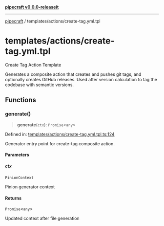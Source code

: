 [**pipecraft v0.0.0-releaseit**](../../README.md)

***

[pipecraft](../../README.md) / templates/actions/create-tag.yml.tpl

# templates/actions/create-tag.yml.tpl

Create Tag Action Template

Generates a composite action that creates and pushes git tags, and optionally creates
GitHub releases. Used after version calculation to tag the codebase with semantic versions.

## Functions

### generate()

> **generate**(`ctx`): `Promise`\<`any`\>

Defined in: [templates/actions/create-tag.yml.tpl.ts:124](https://github.com/jamesvillarrubia/pipecraft/blob/a4d1ce6db034158185e20f941de0d6838044bd89/src/templates/actions/create-tag.yml.tpl.ts#L124)

Generator entry point for create-tag composite action.

#### Parameters

##### ctx

`PinionContext`

Pinion generator context

#### Returns

`Promise`\<`any`\>

Updated context after file generation

